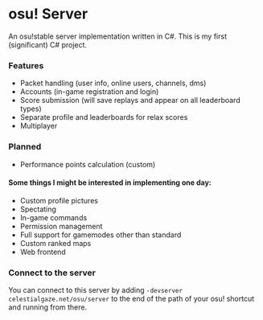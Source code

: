 # osu! Server
An osu!stable server implementation written in C#. This is my first (significant) C# project. 

### Features
- Packet handling (user info, online users, channels, dms)
- Accounts (in-game registration and login)
- Score submission (will save replays and appear on all leaderboard types)
- Separate profile and leaderboards for relax scores
- Multiplayer

### Planned
- Performance points calculation (custom)
#### Some things I might be interested in implementing one day:
- Custom profile pictures
- Spectating
- In-game commands
- Permission management
- Full support for gamemodes other than standard
- Custom ranked maps
- Web frontend

### Connect to the server
You can connect to this server by adding `-devserver celestialgaze.net/osu/server` to the end of the path of your osu! shortcut and running from there.
